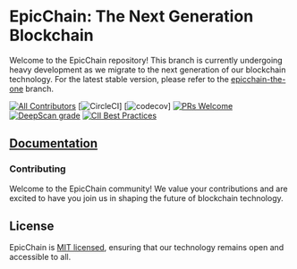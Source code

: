 # EpicChain: The Next Generation Blockchain

Welcome to the EpicChain repository! This branch is currently undergoing heavy development as we migrate to the next generation of our blockchain technology. For the latest stable version, please refer to the [epicchain-the-one](https://github.com/epicchainlabs/epicchain-the-one/tree/master-2.x) branch.

[![All Contributors](https://img.shields.io/badge/all_contributors-6-orange.svg?style=shield)](#contributors)
[![CircleCI](https://circleci.com/gh/neo-one-suite/neo-one.svg?style=shield)]
[![codecov](https://codecov.io/gh/neo-one-suite/neo-one/branch/master/graph/badge.svg)]
[![PRs Welcome](https://img.shields.io/badge/PRs-welcome-brightgreen.svg)](https://neo-one.io/docs/how-to-contribute)
[![DeepScan grade](https://deepscan.io/api/projects/1846/branches/8291/badge/grade.svg)](https://deepscan.io/dashboard#view=project&pid=1846&bid=8291)
[![CII Best Practices](https://bestpractices.coreinfrastructure.org/projects/1639/badge)](https://bestpractices.coreinfrastructure.org/projects/1639)

## [Documentation](https://docs.epic-chain.org)

### Contributing
Welcome to the EpicChain community! We value your contributions and are excited to have you join us in shaping the future of blockchain technology.

## License
EpicChain is [MIT licensed](./LICENSE), ensuring that our technology remains open and accessible to all.